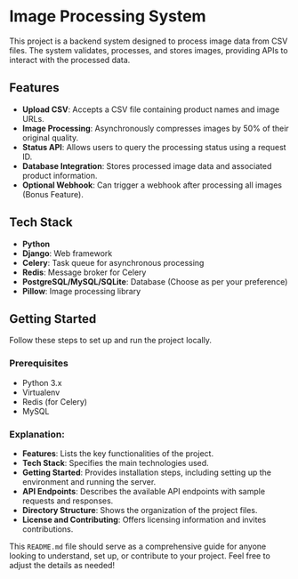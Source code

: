 # Image Processing System

This project is a backend system designed to process image data from CSV files. The system validates, processes, and stores images, providing APIs to interact with the processed data.

## Features

- **Upload CSV**: Accepts a CSV file containing product names and image URLs.
- **Image Processing**: Asynchronously compresses images by 50% of their original quality.
- **Status API**: Allows users to query the processing status using a request ID.
- **Database Integration**: Stores processed image data and associated product information.
- **Optional Webhook**: Can trigger a webhook after processing all images (Bonus Feature).

## Tech Stack

- **Python**
- **Django**: Web framework
- **Celery**: Task queue for asynchronous processing
- **Redis**: Message broker for Celery
- **PostgreSQL/MySQL/SQLite**: Database (Choose as per your preference)
- **Pillow**: Image processing library

## Getting Started

Follow these steps to set up and run the project locally.

### Prerequisites

- Python 3.x
- Virtualenv
- Redis (for Celery)
- MySQL


### Explanation:
- **Features**: Lists the key functionalities of the project.
- **Tech Stack**: Specifies the main technologies used.
- **Getting Started**: Provides installation steps, including setting up the environment and running the server.
- **API Endpoints**: Describes the available API endpoints with sample requests and responses.
- **Directory Structure**: Shows the organization of the project files.
- **License and Contributing**: Offers licensing information and invites contributions.

This `README.md` file should serve as a comprehensive guide for anyone looking to understand, set up, or contribute to your project. Feel free to adjust the details as needed!
